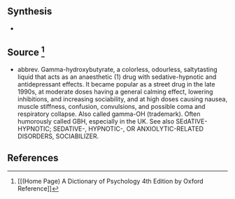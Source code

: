 ## Synthesis
- 
## Source [^1]
- abbrev. Gamma-hydroxybutyrate, a colorless, odourless, saltytasting liquid that acts as an anaesthetic (1) drug with sedative-hypnotic and antidepressant effects. It became popular as a street drug in the late 1990s, at moderate doses having a general calming effect, lowering inhibitions, and increasing sociability, and at high doses causing nausea, muscle stiffness, confusion, convulsions, and possible coma and respiratory collapse. Also called gamma-OH (trademark). Often humorously called GBH, especially in the UK. See also SEdATIVE-HYPNOTIC; SEDATIVE-, HYPNOTIC-, OR ANXIOLYTIC-RELATED DISORDERS, SOCIABILIZER.
## References

[^1]: [[(Home Page) A Dictionary of Psychology 4th Edition by Oxford Reference]]